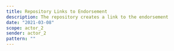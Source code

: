 ```yaml
---
title: Repository Links to Endorsement
description: The repository creates a link to the endorsement
date: "2021-03-08"
scope: actor_2
sender: actor_2
pattern: ""
---
```


